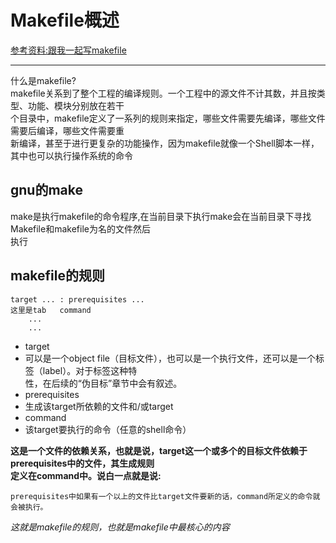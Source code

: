 # Makefile概述
[参考资料:跟我一起写makefile](https://www.bookstack.cn/read/how-to-write-makefile/b473e56b6c52d350.md)
***
什么是makefile?  
makefile关系到了整个工程的编译规则。一个工程中的源文件不计其数，并且按类型、功能、模块分别放在若干  
个目录中，makefile定义了一系列的规则来指定，哪些文件需要先编译，哪些文件需要后编译，哪些文件需要重  
新编译，甚至于进行更复杂的功能操作，因为makefile就像一个Shell脚本一样，其中也可以执行操作系统的命令
## gnu的make
make是执行makefile的命令程序,在当前目录下执行make会在当前目录下寻找Makefile和makefile为名的文件然后  
执行

## makefile的规则
```
target ... : prerequisites ...
这里是tab   command
    ...
    ...
```
* target
* 可以是一个object file（目标文件），也可以是一个执行文件，还可以是一个标签（label）。对于标签这种特  
性，在后续的“伪目标”章节中会有叙述。
* prerequisites
* 生成该target所依赖的文件和/或target
* command
* 该target要执行的命令（任意的shell命令）

**这是一个文件的依赖关系，也就是说，target这一个或多个的目标文件依赖于prerequisites中的文件，其生成规则  
定义在command中。说白一点就是说:**
```
prerequisites中如果有一个以上的文件比target文件要新的话，command所定义的命令就会被执行。
```
*这就是makefile的规则，也就是makefile中最核心的内容*


